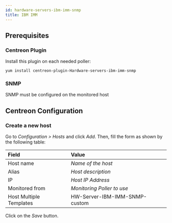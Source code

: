 ```yaml
---
id: hardware-servers-ibm-imm-snmp
title: IBM IMM
---
```


## Prerequisites

### Centreon Plugin

Install this plugin on each needed poller:

``` shell
yum install centreon-plugin-Hardware-servers-ibm-imm-snmp
```

### SNMP

SNMP must be configured on the monitored host

## Centreon Configuration

### Create a new host

Go to *Configuration \> Hosts* and click *Add*. Then, fill the form as shown by
the following table:

| Field                                | Value                         |
| :----------------------------------- | :---------------------------- |
| Host name                            | *Name of the host*            |
| Alias                                | *Host description*            |
| IP                                   | *Host IP Address*             |
| Monitored from                       | *Monitoring Poller to use*    |
| Host Multiple Templates              | HW-Server-IBM-IMM-SNMP-custom |

Click on the *Save* button.
